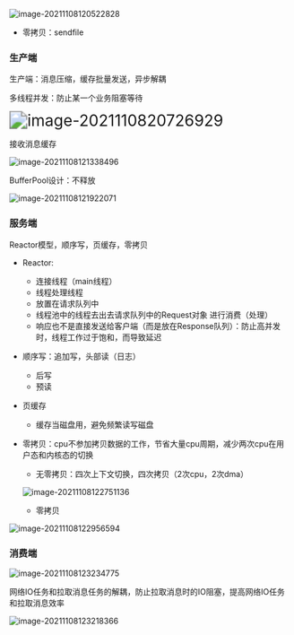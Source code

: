 ![image-20211108120522828](https://gitee.com/matytan/tupic/raw/master/uPic/image-20211108120522828.png)

- 零拷贝：sendfile

### 生产端



生产端：消息压缩，缓存批量发送，异步解耦

多线程并发：防止某一个业务阻塞等待

<img src="https://gitee.com/matytan/tupic/raw/master/uPic/image-20211108120726929.png" alt="image-2021110820726929" style="zoom:200%;" />



接收消息缓存

![image-20211108121338496](https://gitee.com/matytan/tupic/raw/master/uPic/image-20211108121338496.png)



BufferPool设计：不释放

![image-20211108121922071](https://gitee.com/matytan/tupic/raw/master/uPic/image-20211108121922071.png)





### 服务端

Reactor模型，顺序写，页缓存，零拷贝

- Reactor:

  - 连接线程（main线程）
  - 线程处理线程
  - 放置在请求队列中
  - 线程池中的线程去出去请求队列中的Request对象 进行消费（处理）
  - 响应也不是直接发送给客户端（而是放在Response队列）：防止高并发时，线程工作过于饱和，而导致延迟

- 顺序写：追加写，头部读（日志）

  - 后写
  - 预读

  

- 页缓存

  - 缓存当磁盘用，避免频繁读写磁盘   

  

- 零拷贝：cpu不参加拷贝数据的工作，节省大量cpu周期，减少两次cpu在用户态和内核态的切换 

  - 无零拷贝：四次上下文切换，四次拷贝（2次cpu，2次dma）

  ![image-20211108122751136](https://gitee.com/matytan/tupic/raw/master/uPic/image-20211108122751136.png)

  - 零拷贝

![image-20211108122956594](https://gitee.com/matytan/tupic/raw/master/uPic/image-20211108122956594.png)





### 消费端

![image-20211108123234775](https://gitee.com/matytan/tupic/raw/master/uPic/image-20211108123234775.png)

 

网络IO任务和拉取消息任务的解耦，防止拉取消息时的IO阻塞，提高网络IO任务和拉取消息效率



![image-20211108123218366](https://gitee.com/matytan/tupic/raw/master/uPic/image-20211108123218366.png)